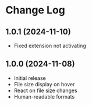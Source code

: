 # Change Log

## 1.0.1 (2024-11-10)

- Fixed extension not activating

## 1.0.0 (2024-11-08)

- Initial release
- File size display on hover
- React on file size changes
- Human-readable formats
